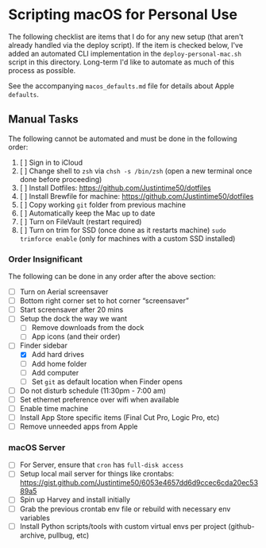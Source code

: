 # Scripting macOS for Personal Use

The following checklist are items that I do for any new setup (that aren't already handled via the deploy script). If the item is checked below, I've added an automated CLI implementation in the `deploy-personal-mac.sh` script in this directory. Long-term I'd like to automate as much of this process as possible.

See the accompanying `macos_defaults.md` file for details about Apple `defaults`.

## Manual Tasks

The following cannot be automated and must be done in the following order:

1. [ ] Sign in to iCloud
1. [ ] Change shell to `zsh` via `chsh -s /bin/zsh` (open a new terminal once done before proceeding)
1. [ ] Install Dotfiles: <https://github.com/Justintime50/dotfiles>
1. [ ] Install Brewfile for machine: <https://github.com/Justintime50/dotfiles>
1. [ ] Copy working `git` folder from previous machine
1. [ ] Automatically keep the Mac up to date
1. [ ] Turn on FileVault (restart required)
1. [ ] Turn on trim for SSD (once done as it restarts machine) `sudo trimforce enable` (only for machines with a custom SSD installed)

### Order Insignificant

The following can be done in any order after the above section:

- [ ] Turn on Aerial screensaver
- [ ] Bottom right corner set to hot corner “screensaver”
- [ ] Start screensaver after 20 mins
- [ ] Setup the dock the way we want
  - [ ] Remove downloads from the dock
  - [ ] App icons (and their order)
- [ ] Finder sidebar
  - [x] Add hard drives
  - [ ] Add home folder
  - [ ] Add computer
  - [ ] Set `git` as default location when Finder opens
- [ ] Do not disturb schedule (11:30pm - 7:00 am)
- [ ] Set ethernet preference over wifi when available
- [ ] Enable time machine
- [ ] Install App Store specific items (Final Cut Pro, Logic Pro, etc)
- [ ] Remove unneeded apps from Apple

### macOS Server

- [ ] For Server, ensure that `cron` has `full-disk access`
- [ ] Setup local mail server for things like crontabs: <https://gist.github.com/Justintime50/6053e4657dd6d9ccec6cda20ec5389a5>
- [ ] Spin up Harvey and install initially
- [ ] Grab the previous crontab env file or rebuild with necessary env variables
- [ ] Install Python scripts/tools with custom virtual envs per project (github-archive, pullbug, etc)
